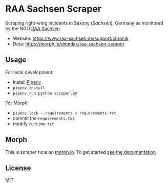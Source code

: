 # RAA Sachsen Scraper

Scraping right-wing incidents in Saxony (*Sachsen*), Germany as monitored by the NGO [RAA Sachsen](https://www.raa-sachsen.de).

-   Website: <https://www.raa-sachsen.de/support/chronik>
-   Data: <https://morph.io/dmedak/raa-sachsen-scraper>

## Usage

For local development:

-   Install [Pipenv](https://github.com/pypa/pipenv)
-   `pipenv install`
-   `pipenv run python scraper.py`

For Morph:

-   `pipenv lock --requirements > requirements.txt`
-   commit the `requirements.txt`
-   modify `runtime.txt`

## Morph

This is scraper runs on [morph.io](https://morph.io). To get started [see the documentation](https://morph.io/documentation).

## License

MIT

